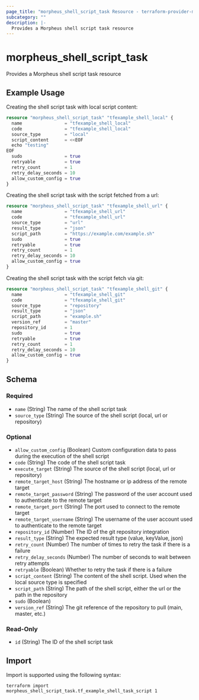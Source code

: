 ```yaml
---
page_title: "morpheus_shell_script_task Resource - terraform-provider-morpheus"
subcategory: ""
description: |-
  Provides a Morpheus shell script task resource
---
```


# morpheus_shell_script_task

Provides a Morpheus shell script task resource

## Example Usage

Creating the shell script task with local script content:

```terraform
resource "morpheus_shell_script_task" "tfexample_shell_local" {
  name                = "tfexample_shell_local"
  code                = "tfexample_shell_local"
  source_type         = "local"
  script_content      = <<EOF
  echo "testing"
EOF
  sudo                = true
  retryable           = true
  retry_count         = 1
  retry_delay_seconds = 10
  allow_custom_config = true
}
```

Creating the shell script task with the script fetched from a url:

```terraform
resource "morpheus_shell_script_task" "tfexample_shell_url" {
  name                = "tfexample_shell_url"
  code                = "tfexample_shell_url"
  source_type         = "url"
  result_type         = "json"
  script_path         = "https://example.com/example.sh"
  sudo                = true
  retryable           = true
  retry_count         = 1
  retry_delay_seconds = 10
  allow_custom_config = true
}
```

Creating the shell script task with the script fetch via git:

```terraform
resource "morpheus_shell_script_task" "tfexample_shell_git" {
  name                = "tfexample_shell_git"
  code                = "tfexample_shell_git"
  source_type         = "repository"
  result_type         = "json"
  script_path         = "example.sh"
  version_ref         = "master"
  repository_id       = 1
  sudo                = true
  retryable           = true
  retry_count         = 1
  retry_delay_seconds = 10
  allow_custom_config = true
}
```

<!-- schema generated by tfplugindocs -->
## Schema

### Required

- `name` (String) The name of the shell script task
- `source_type` (String) The source of the shell script (local, url or repository)

### Optional

- `allow_custom_config` (Boolean) Custom configuration data to pass during the execution of the shell script
- `code` (String) The code of the shell script task
- `execute_target` (String) The source of the shell script (local, url or repository)
- `remote_target_host` (String) The hostname or ip address of the remote target
- `remote_target_password` (String) The password of the user account used to authenticate to the remote target
- `remote_target_port` (String) The port used to connect to the remote target
- `remote_target_username` (String) The username of the user account used to authenticate to the remote target
- `repository_id` (Number) The ID of the git repository integration
- `result_type` (String) The expected result type (value, keyValue, json)
- `retry_count` (Number) The number of times to retry the task if there is a failure
- `retry_delay_seconds` (Number) The number of seconds to wait between retry attempts
- `retryable` (Boolean) Whether to retry the task if there is a failure
- `script_content` (String) The content of the shell script. Used when the local source type is specified
- `script_path` (String) The path of the shell script, either the url or the path in the repository
- `sudo` (Boolean)
- `version_ref` (String) The git reference of the repository to pull (main, master, etc.)

### Read-Only

- `id` (String) The ID of the shell script task

## Import

Import is supported using the following syntax:

```shell
terraform import morpheus_shell_script_task.tf_example_shell_task_script 1
```
